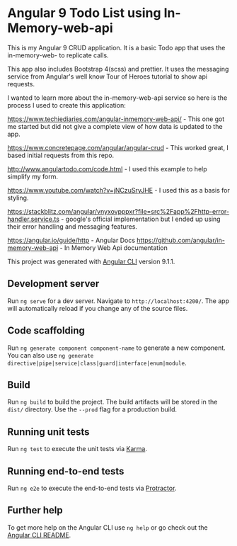 # Angular 9 Todo List using In-Memory-web-api

This is my Angular 9 CRUD application.  It is a basic Todo app that uses the in-memory-web- to replicate calls.  

This app also includes Bootstrap 4(scss) and prettier. It uses the messaging service from Angular's well know Tour of Heroes tutorial to show api requests.  

I wanted to learn more about the in-memory-web-api service so here is the process I used to create this application:

https://www.techiediaries.com/angular-inmemory-web-api/ - This one got me started but did not give a complete view of how data is updated to the app. 

https://www.concretepage.com/angular/angular-crud - This worked great, I based initial requests from this repo.

http://www.angulartodo.com/code.html  - I used this example to help simplify my form. 

https://www.youtube.com/watch?v=jNCzuSryJHE  - I used this as a basis for styling.  

https://stackblitz.com/angular/vnyxovpppxr?file=src%2Fapp%2Fhttp-error-handler.service.ts - google's official implementation but I ended up using their error handling and messaging features.

https://angular.io/guide/http - Angular Docs
https://github.com/angular/in-memory-web-api - In Memory Web Api documentation




This project was generated with [Angular CLI](https://github.com/angular/angular-cli) version 9.1.1.

## Development server

Run `ng serve` for a dev server. Navigate to `http://localhost:4200/`. The app will automatically reload if you change any of the source files.

## Code scaffolding

Run `ng generate component component-name` to generate a new component. You can also use `ng generate directive|pipe|service|class|guard|interface|enum|module`.

## Build

Run `ng build` to build the project. The build artifacts will be stored in the `dist/` directory. Use the `--prod` flag for a production build.

## Running unit tests

Run `ng test` to execute the unit tests via [Karma](https://karma-runner.github.io).

## Running end-to-end tests

Run `ng e2e` to execute the end-to-end tests via [Protractor](http://www.protractortest.org/).

## Further help

To get more help on the Angular CLI use `ng help` or go check out the [Angular CLI README](https://github.com/angular/angular-cli/blob/master/README.md).
